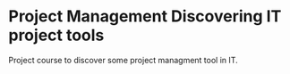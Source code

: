 # Project Management Discovering IT project tools
Project course to discover some project managment tool in IT. 
